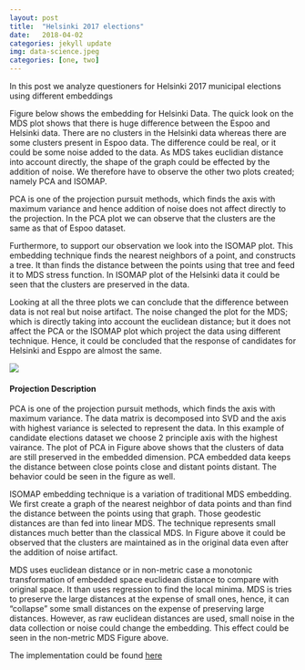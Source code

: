 ```yaml
---
layout: post
title:  "Helsinki 2017 elections"
date:   2018-04-02
categories: jekyll update
img: data-science.jpeg
categories: [one, two]
---
```

In this post we analyze questioners for Helsinki 2017 municipal elections using different embeddings

Figure below shows the embedding for Helsinki Data. The quick look on the MDS plot shows that there is huge difference between the Espoo and Helsinki data. There are no clusters in the Helsinki data whereas there are some clusters present in Espoo data. The difference could be real, or it could be some noise added to the data. As MDS takes euclidian distance into account directly, the shape of the graph could be effected by the addition of noise. We therefore have to observe the other two plots created; namely PCA and ISOMAP.

PCA is one of the projection pursuit methods, which finds the axis with maximum variance and hence addition of noise does not affect directly to the projection. In the PCA plot we can observe that the clusters are the same as that of Espoo dataset.

Furthermore, to support our observation we look into the ISOMAP plot. This embedding technique finds the nearest neighbors of a point, and constructs a tree. It than finds the distance between the points using that tree and feed it to MDS stress function. In ISOMAP plot of the Helsinki data it could be seen that the clusters are preserved in the data.

Looking at all the three plots we can conclude that the difference between data is not real but noise artifact. The noise changed the plot for the MDS; which is directly taking into account the euclidean distance; but it does not affect the PCA or the ISOMAP plot which project the data using different technique. Hence, it could be concluded that the response of candidates for Helsinki and Esppo are almost the same.

![ ]({{site.baseurl}}/images/election-1.png)

#### Projection Description

PCA is one of the projection pursuit methods, which finds the axis with maximum variance. The data matrix is decomposed into SVD and the axis with highest variance is selected to represent the data. In this example of candidate elections dataset we choose 2 principle axis with the highest vairance. The plot of PCA in Figure above shows that the clusters of data are still preserved in the embedded dimension. PCA embedded data keeps the distance between close points close and distant points distant. The behavior could be seen in the figure as well.

ISOMAP embedding technique is a variation of traditional MDS embedding. We first create a graph of the nearest neighbor of data points and than find the distance between the points using that graph. Those geodestic distances are than fed into linear MDS. The technique represents small distances much better than the classical MDS. In Figure above it could be observed that the clusters are maintained as in the original data even after the addition of noise artifact.

MDS uses euclidean distance or in non-metric case a monotonic transformation of embedded space euclidean distance to compare with original space. It than uses regression to find the local minima. MDS is tries to preserve the large distances at the expense of small ones, hence, it can
“collapse” some small distances on the expense of preserving large distances. However, as raw euclidean distances are used, small noise in the data collection or noise could change the embedding. This effect could be seen in the non-metric MDS Figure above.

The implementation could be found [here](https://github.com/dani1793/Machine-Learning-Projects/blob/master/Information%20Visualization/helsinki-elections-2017.ipynb)